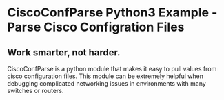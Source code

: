 # CiscoConfParse Python3 Example - Parse Cisco Configration Files
## Work smarter, not harder.


CiscoConfParse is a python module that makes it easy to pull values from cisco configuration files. 
This module can be extremely helpful when debugging complicated networking issues in environments with many switches or routers.
